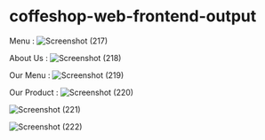 # coffeshop-web-frontend-output

Menu :
![Screenshot (217)](https://user-images.githubusercontent.com/114411272/220236037-ada92aef-4fbe-4370-af01-5fe703f1fbc2.png)

About Us :
![Screenshot (218)](https://user-images.githubusercontent.com/114411272/220236087-09c9236e-d67c-4533-a138-10d09ec3f0e3.png)

Our Menu :
![Screenshot (219)](https://user-images.githubusercontent.com/114411272/220236155-523d5916-c26f-4ba8-adfa-c78131ae8ef0.png)

Our Product :
![Screenshot (220)](https://user-images.githubusercontent.com/114411272/220236224-b1ff8c01-f58f-43e6-9991-61980d319884.png)

![Screenshot (221)](https://user-images.githubusercontent.com/114411272/220236292-e170c0c6-71ec-4d3c-a23d-6a99d77e516b.png)

![Screenshot (222)](https://user-images.githubusercontent.com/114411272/220236355-f7438b55-6598-4271-9bc2-f0757d4bafa8.png)
